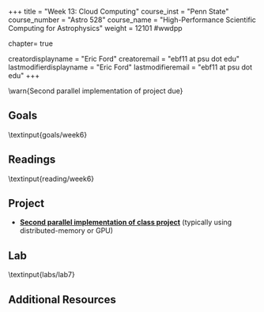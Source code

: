 +++
title = "Week 13: Cloud Computing"
course_inst = "Penn State"
course_number = "Astro 528"
course_name = "High-Performance Scientific Computing for Astrophysics"
weight = 12101  #wwdpp

chapter= true

creatordisplayname = "Eric Ford"
creatoremail = "ebf11 at psu dot edu"
lastmodifierdisplayname = "Eric Ford"
lastmodifieremail = "ebf11 at psu dot edu"
+++

\warn{Second parallel implementation of project due}

## Goals
\textinput{goals/week6}

## Readings
\textinput{reading/week6}

## Project 
- **[Second parallel implementation of class project](project/#submit_second_parallel_version_of_code_due_project_parallel2_due)** (typically using distributed-memory or GPU)

## Lab
\textinput{labs/lab7}

## Additional Resources

